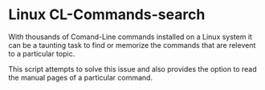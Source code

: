 # Linux CL-Commands-search

With thousands of Comand-Line commands installed on a Linux system it can be a taunting task 
to find or memorize the commands that are relevent to a particular topic.

This script attempts to solve this issue and also provides the option to 
read the manual pages of a particular command.
